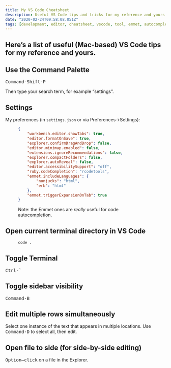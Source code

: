 ```yaml
---
title: My VS Code Cheatsheet
description: Useful VS Code tips and tricks for my reference and yours
date: "2020-02-24T09:58:08.051Z"
tags: [development, editor, cheatsheet, vscode, tool, emmet, autocomplete]
---
```

Here’s a list of useful (Mac-based) VS Code tips for my reference and yours.
---

## Use the Command Palette

<kbd>Command-Shift-P</kbd>

Then type your search term, for example “settings”.

## Settings

My preferences (in `settings.json` or via Preferences→Settings):

<figure>
  
``` json
{
    "workbench.editor.showTabs": true,
    "editor.formatOnSave": true,
    "explorer.confirmDragAndDrop": false,
    "editor.minimap.enabled": false,
    "extensions.ignoreRecommendations": false,
    "explorer.compactFolders": false,
    "explorer.autoReveal": false,
    "editor.accessibilitySupport": "off",
    "ruby.codeCompletion": "rcodetools",
    "emmet.includeLanguages": {
        "nunjucks": "html",
        "erb": "html"
    },
    "emmet.triggerExpansionOnTab": true
}
```
  
Note: the Emmet ones are _really_ useful for code autocompletion.
  
</figure>

## Open current terminal directory in VS Code

<figure>
  
```bash
code .
```

</figure>

## Toggle Terminal

<kbd>Ctrl-`</kbd>

## Toggle sidebar visibility

<kbd>Command-B</kbd>

## Edit multiple rows simultaneously

Select one instance of the text that appears in multiple locations. Use <kbd>Command-D</kbd> to select all, then edit.

## Open file to side (for side-by-side editing)

<kbd>Option–click</kbd> on a file in the Explorer.
